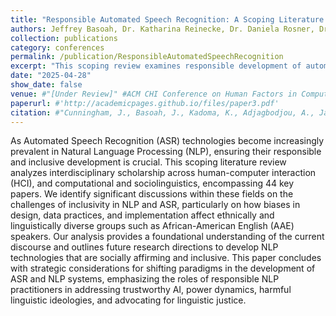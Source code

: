 ```yaml
---
title: "Responsible Automated Speech Recognition: A Scoping Literature Review"
authors: Jeffrey Basoah, Dr. Katharina Reinecke, Dr. Daniela Rosner, Dr. Ihudiya Finda Ogbonnaya-Ogburu
collection: publications
category: conferences
permalink: /publication/ResponsibleAutomatedSpeechRecognition
excerpt: "This scoping review examines responsible development of automated speech recognition (ASR) systems, focusing on challenges related to bias, fairness, and inclusivity for minority language speakers, particularly African American English (AAE) users. The review highlights the gaps in current ASR practices and provides strategic recommendations for developing linguistically inclusive ASR systems."
date: "2025-04-28"
show_date: false
venue: #"[Under Review]" #ACM CHI Conference on Human Factors in Computing Systems (CHI '25)"
paperurl: #'http://academicpages.github.io/files/paper3.pdf'
citation: #"Cunningham, J., Basoah, J., Kadoma, K., Adjagbodjou, A., Jawara, J. J., Lewis, A. Responsible Automated Speech Recognition: A Scoping Literature Review. Under review for the ACM CHI Conference on Human Factors in Computing Systems (CHI '25)."
---
```


As Automated Speech Recognition (ASR) technologies become increasingly prevalent in Natural Language Processing (NLP), ensuring their responsible and inclusive development is crucial. This scoping literature review analyzes interdisciplinary scholarship across human-computer interaction (HCI), and computational and sociolinguistics, encompassing 44 key papers. We identify significant discussions within these fields on the challenges of inclusivity in NLP and ASR, particularly on how biases in design, data practices, and implementation affect ethnically and linguistically diverse groups such as African-American English (AAE) speakers. Our analysis provides a foundational understanding of the current discourse and outlines future research directions to develop NLP technologies that are socially affirming and inclusive. This paper concludes with strategic considerations for shifting paradigms in the development of ASR and NLP systems, emphasizing the roles of responsible NLP practitioners in addressing trustworthy AI, power dynamics, harmful linguistic ideologies, and advocating for linguistic justice.


